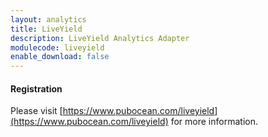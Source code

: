 ```yaml
---
layout: analytics
title: LiveYield
description: LiveYield Analytics Adapter
modulecode: liveyield
enable_download: false
---
```


#### Registration

Please visit [https://www.pubocean.com/liveyield](https://www.pubocean.com/liveyield) for more information.

